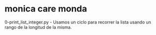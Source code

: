  # monica care monda
 0-print_list_integer.py - Usamos un ciclo para recorrer la lista usando un rango de la longitud de la misma.

 